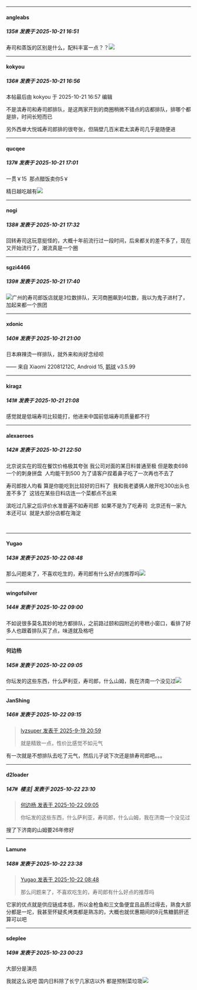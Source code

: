 ﻿
*****

####  angleabs  
##### 135#       发表于 2025-10-21 16:51

寿司和蒸饭的区别是什么，配料丰富一点？？<img src="https://static.stage1st.com/image/smiley/face2017/062.gif" referrerpolicy="no-referrer">


*****

####  kokyou  
##### 136#       发表于 2025-10-21 16:56

 本帖最后由 kokyou 于 2025-10-21 16:57 编辑 

不是滨寿司和寿司郎排队，是这两家开到的商圈稍微不错点的店都排队，排哪个都是排，时间长短而已

另外西单大悦城寿司郎排的很夸张，但隔壁几百米君太滨寿司几乎是随便进


*****

####  qucqee  
##### 137#       发表于 2025-10-21 17:01

一贯￥15  那点醋饭卖你5￥

精日越吃越有<img src="https://static.stage1st.com/image/smiley/face2017/034.png" referrerpolicy="no-referrer">


*****

####  nogi  
##### 138#       发表于 2025-10-21 17:32

回转寿司这玩意挺怪的，大概十年前流行过一段时间，后来都关的差不多了，现在又开始流行了，潮流真是一个圈


*****

####  sgzi4466  
##### 139#       发表于 2025-10-21 17:40

<img src="https://static.stage1st.com/image/smiley/face2017/001.png" referrerpolicy="no-referrer">广州的寿司郎饭店就是3位数排队，天河商圈飙到4位数，我以为鬼子进村了，加起来都一个旅团


*****

####  xdonic  
##### 140#       发表于 2025-10-21 21:00

日本麻辣烫一样排队，就外来和尚好念经呗

—— 来自 Xiaomi 22081212C, Android 15, [鹅球](https://www.pgyer.com/GcUxKd4w) v3.5.99


*****

####  kiragz  
##### 141#       发表于 2025-10-21 21:08

感觉就是低端寿司比较能打，他进来中国前低端寿司质量都不行


*****

####  alexaeroes  
##### 142#       发表于 2025-10-21 22:50

北京说实在的现在餐饮价格极其夸张 我公司对面的某日料普通至极 但是敢卖698一个的刺身拼盘  人均能干到500 为了请客户捏着鼻子吃了一次再也不去了

寿司郎按人均看 算是你能吃到比较好的日料了  我和我老婆俩人敞开吃300出头也差不多了  这钱在某些日料店连一个菜都点不出来  

滨吃过几家之后评价水准普遍不如寿司郎  如果不是为了吃寿司  北京还有一家九本还可以  就是大部分店都在海淀

  


*****

####  Yugao  
##### 143#       发表于 2025-10-22 08:48

那么问题来了，不喜欢吃生的，寿司郎有什么好点的推荐吗<img src="https://static.stage1st.com/image/smiley/face2017/057.png" referrerpolicy="no-referrer">


*****

####  wingofsilver  
##### 144#       发表于 2025-10-22 09:00

不如说很多莫名其妙的地方都排队，之前路过颐和园附近的枣糕小窗口，看排了好多人也跟着排队买了点，味道就及格吧


*****

####  何边杨  
##### 145#       发表于 2025-10-22 09:05

你坛发的这些东西，什么萨利亚，寿司郎，什么山姆，我在济南一个没见过<img src="https://static.stage1st.com/image/smiley/face2017/049.png" referrerpolicy="no-referrer">


*****

####  JanShing  
##### 146#       发表于 2025-10-22 09:15

<blockquote><a href="httphttps://stage1st.com/2b/forum.php?mod=redirect&amp;goto=findpost&amp;pid=68458333&amp;ptid=2262464" target="_blank">lyzsuper 发表于 2025-9-19 20:59</a>

就是精致一点，性价比感觉不如元气</blockquote>
有一次就是不想排队去吃了元气，然后儿子说下次还是排寿司郎吧。。。


*****

####  d2loader  
##### 147#         楼主| 发表于 2025-10-22 23:10

<blockquote><a href="httphttps://stage1st.com/2b/forum.php?mod=redirect&amp;goto=findpost&amp;pid=68607455&amp;ptid=2262464" target="_blank">何边杨 发表于 2025-10-22 09:05</a>

你坛发的这些东西，什么萨利亚，寿司郎，什么山姆，我在济南一个没见过</blockquote>
搜了下济南的山姆要26年修好


*****

####  Lamune  
##### 148#       发表于 2025-10-22 23:38

<blockquote><a href="httphttps://stage1st.com/2b/forum.php?mod=redirect&amp;goto=findpost&amp;pid=68607353&amp;ptid=2262464" target="_blank">Yugao 发表于 2025-10-22 08:48</a>

那么问题来了，不喜欢吃生的，寿司郎有什么好点的推荐吗</blockquote>
它家的优点就是供应链成本低，所以金枪鱼和三文鱼便宜且品质过得去，熟食大部分都是一坨，我甚至怀疑炙烤类都是熟冻的，大概也就优惠期间的8元焦糖鹅肝还算可以吧


*****

####  sdeplee  
##### 149#       发表于 2025-10-23 00:23

大部分是演员

我就这么说吧 国内日料除了长宁几家店以外 都是预制菜垃圾<img src="https://static.stage1st.com/image/smiley/face2017/049.png" referrerpolicy="no-referrer">

